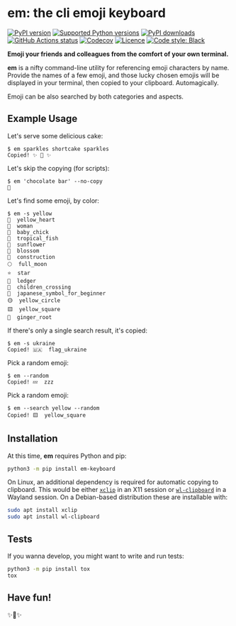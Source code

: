 # em: the cli emoji keyboard

[![PyPI version](https://img.shields.io/pypi/v/em-keyboard.svg?logo=pypi&logoColor=FFE873)](https://pypi.org/project/em-keyboard/)
[![Supported Python versions](https://img.shields.io/pypi/pyversions/em-keyboard.svg?logo=python&logoColor=FFE873)](https://pypi.org/project/em-keyboard/)
[![PyPI downloads](https://img.shields.io/pypi/dm/em-keyboard.svg)](https://pypistats.org/packages/em-keyboard)
[![GitHub Actions status](https://github.com/hugovk/em-keyboard/workflows/Test/badge.svg)](https://github.com/hugovk/em-keyboard/actions)
[![Codecov](https://codecov.io/gh/hugovk/em-keyboard/branch/main/graph/badge.svg)](https://codecov.io/gh/hugovk/em-keyboard)
[![Licence](https://img.shields.io/github/license/hugovk/em-keyboard.svg)](LICENSE)
[![Code style: Black](https://img.shields.io/badge/code%20style-Black-000000.svg)](https://github.com/psf/black)

**Emoji your friends and colleagues from the comfort of your own terminal.**

**em** is a nifty command-line utility for referencing emoji characters by name. Provide
the names of a few emoji, and those lucky chosen emojis will be displayed in your
terminal, then copied to your clipboard. Automagically.

Emoji can be also searched by both categories and aspects.

## Example Usage

Let's serve some delicious cake:

<!-- [[[cog
from scripts.run_command import run
run("em sparkles shortcake sparkles")
]]] -->

```console
$ em sparkles shortcake sparkles
Copied! ✨ 🍰 ✨
```

<!-- [[[end]]] -->

Let's skip the copying (for scripts):

<!-- [[[cog run("em 'chocolate bar' --no-copy") ]]] -->

```console
$ em 'chocolate bar' --no-copy
🍫
```

<!-- [[[end]]] -->

Let's find some emoji, by color:

<!-- [[[cog run("em -s yellow") ]]] -->

```console
$ em -s yellow
💛  yellow_heart
👩  woman
🐤  baby_chick
🐠  tropical_fish
🌻  sunflower
🌼  blossom
🚧  construction
🌕  full_moon
⭐  star
📒  ledger
🚸  children_crossing
🔰  japanese_symbol_for_beginner
🟡  yellow_circle
🟨  yellow_square
🫚  ginger_root
```

<!-- [[[end]]] -->

If there's only a single search result, it's copied:

<!-- [[[cog run("em -s ukraine") ]]] -->

```console
$ em -s ukraine
Copied! 🇺🇦  flag_ukraine
```

<!-- [[[end]]] -->

Pick a random emoji:

<!-- [[[cog run("em --random") ]]] -->

```console
$ em --random
Copied! 💤  zzz
```

<!-- [[[end]]] -->

Pick a random emoji:

<!-- [[[cog run("em --search yellow --random") ]]] -->

```console
$ em --search yellow --random
Copied! 🟨  yellow_square
```

<!-- [[[end]]] -->

## Installation

At this time, **em** requires Python and pip:

```sh
python3 -m pip install em-keyboard
```

On Linux, an additional dependency is required for automatic copying to clipboard. This
would be either [`xclip`](https://github.com/astrand/xclip) in an X11 session or
[`wl-clipboard`](https://github.com/bugaevc/wl-clipboard) in a Wayland session. On a
Debian-based distribution these are installable with:

```sh
sudo apt install xclip
sudo apt install wl-clipboard
```

## Tests

If you wanna develop, you might want to write and run tests:

```sh
python3 -m pip install tox
tox
```

## Have fun!

✨🍰✨
